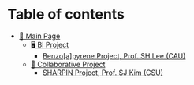 # Table of contents

* [🧐 Main Page](README.md)
  * [🖥️ BI Project](readme/bi-project/README.md)
    * [Benzo\[a\]pyrene Project, Prof. SH Lee (CAU)](readme/bi-project/benzo-a-pyrene-project-prof.-sh-lee-cau.md)
  * [📶 Collaborative Project](readme/collaborative-project/README.md)
    * [SHARPIN Project, Prof. SJ Kim (CSU)](readme/collaborative-project/sharpin-project-prof.-sj-kim-csu.md)
